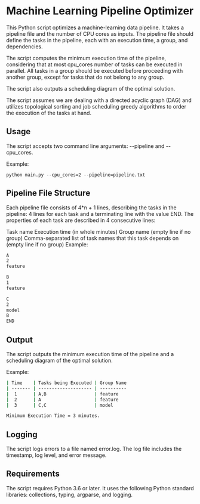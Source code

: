 # Machine Learning Pipeline Optimizer
This Python script optimizes a machine-learning data pipeline. It takes a pipeline file and the number of CPU cores as inputs. The pipeline file should define the tasks in the pipeline, each with an execution time, a group, and dependencies.

The script computes the minimum execution time of the pipeline, considering that at most cpu_cores number of tasks can be executed in parallel. All tasks in a group should be executed before proceeding with another group, except for tasks that do not belong to any group.

The script also outputs a scheduling diagram of the optimal solution.

The script assumes we are dealing with a directed acyclic graph (DAG) and utilizes topological sorting and job scheduling greedy algorithms to order the execution of the tasks at hand.
## Usage
The script accepts two command line arguments: --pipeline and --cpu_cores.

Example:

`python main.py --cpu_cores=2 --pipeline=pipeline.txt`
## Pipeline File Structure
Each pipeline file consists of 4*n + 1 lines, describing the tasks in the pipeline: 4 lines for each task and a terminating line with the value END. The properties of each task are described in 4 consecutive lines:

Task name
Execution time (in whole minutes)
Group name (empty line if no group)
Comma-separated list of task names that this task depends on (empty line if no group)
Example:
```txt
A
2
feature

B
1
feature

C
2
model
B
END
```
## Output
The script outputs the minimum execution time of the pipeline and a scheduling diagram of the optimal solution.

Example:
```sh
| Time    | Tasks being Executed | Group Name
| ------- | -------------------- | ----------
|  1      | A,B                  | feature                         
|  2      | A                    | feature
|  3      | C,C                  | model

Minimum Execution Time = 3 minutes.
```
## Logging
The script logs errors to a file named error.log. The log file includes the timestamp, log level, and error message.

## Requirements
The script requires Python 3.6 or later. It uses the following Python standard libraries: collections, typing, argparse, and logging.
